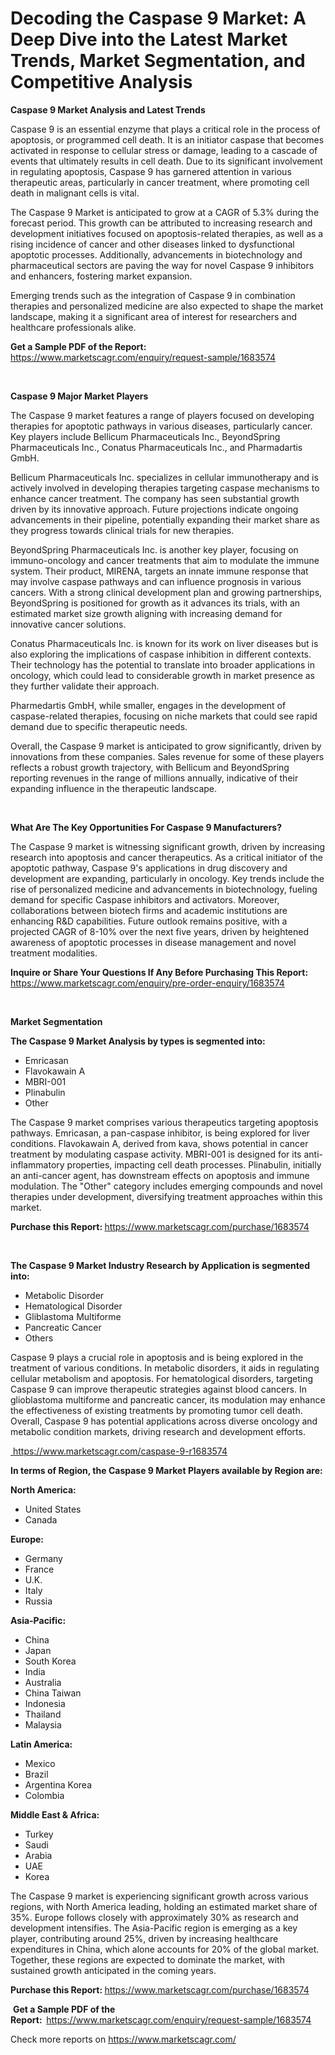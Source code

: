 <p><h1>Decoding the Caspase 9 Market: A Deep Dive into the Latest Market Trends, Market Segmentation, and Competitive Analysis</h1></p><p><strong>Caspase 9 Market Analysis and Latest Trends</strong></p>
<p><p>Caspase 9 is an essential enzyme that plays a critical role in the process of apoptosis, or programmed cell death. It is an initiator caspase that becomes activated in response to cellular stress or damage, leading to a cascade of events that ultimately results in cell death. Due to its significant involvement in regulating apoptosis, Caspase 9 has garnered attention in various therapeutic areas, particularly in cancer treatment, where promoting cell death in malignant cells is vital.</p><p>The Caspase 9 Market is anticipated to grow at a CAGR of 5.3% during the forecast period. This growth can be attributed to increasing research and development initiatives focused on apoptosis-related therapies, as well as a rising incidence of cancer and other diseases linked to dysfunctional apoptotic processes. Additionally, advancements in biotechnology and pharmaceutical sectors are paving the way for novel Caspase 9 inhibitors and enhancers, fostering market expansion. </p><p>Emerging trends such as the integration of Caspase 9 in combination therapies and personalized medicine are also expected to shape the market landscape, making it a significant area of interest for researchers and healthcare professionals alike.  </p></p>
<p><strong>Get a Sample PDF of the Report:&nbsp;</strong> <a href="https://www.marketscagr.com/enquiry/request-sample/1683574?utm_campaign=3032&utm_medium=2&utm_source=Github&utm_content=ia&utm_term=08032025&utm_id=caspase-9">https://www.marketscagr.com/enquiry/request-sample/1683574</a></p>
<p>&nbsp;</p>
<p><strong>Caspase 9 Major Market Players</strong></p>
<p><p>The Caspase 9 market features a range of players focused on developing therapies for apoptotic pathways in various diseases, particularly cancer. Key players include Bellicum Pharmaceuticals Inc., BeyondSpring Pharmaceuticals Inc., Conatus Pharmaceuticals Inc., and Pharmadartis GmbH.</p><p>Bellicum Pharmaceuticals Inc. specializes in cellular immunotherapy and is actively involved in developing therapies targeting caspase mechanisms to enhance cancer treatment. The company has seen substantial growth driven by its innovative approach. Future projections indicate ongoing advancements in their pipeline, potentially expanding their market share as they progress towards clinical trials for new therapies.</p><p>BeyondSpring Pharmaceuticals Inc. is another key player, focusing on immuno-oncology and cancer treatments that aim to modulate the immune system. Their product, MIRENA, targets an innate immune response that may involve caspase pathways and can influence prognosis in various cancers. With a strong clinical development plan and growing partnerships, BeyondSpring is positioned for growth as it advances its trials, with an estimated market size growth aligning with increasing demand for innovative cancer solutions.</p><p>Conatus Pharmaceuticals Inc. is known for its work on liver diseases but is also exploring the implications of caspase inhibition in different contexts. Their technology has the potential to translate into broader applications in oncology, which could lead to considerable growth in market presence as they further validate their approach.</p><p>Pharmedartis GmbH, while smaller, engages in the development of caspase-related therapies, focusing on niche markets that could see rapid demand due to specific therapeutic needs.</p><p>Overall, the Caspase 9 market is anticipated to grow significantly, driven by innovations from these companies. Sales revenue for some of these players reflects a robust growth trajectory, with Bellicum and BeyondSpring reporting revenues in the range of millions annually, indicative of their expanding influence in the therapeutic landscape.</p></p>
<p>&nbsp;</p>
<p><strong>What Are The Key Opportunities For Caspase 9 Manufacturers?</strong></p>
<p><p>The Caspase 9 market is witnessing significant growth, driven by increasing research into apoptosis and cancer therapeutics. As a critical initiator of the apoptotic pathway, Caspase 9's applications in drug discovery and development are expanding, particularly in oncology. Key trends include the rise of personalized medicine and advancements in biotechnology, fueling demand for specific Caspase inhibitors and activators. Moreover, collaborations between biotech firms and academic institutions are enhancing R&D capabilities. Future outlook remains positive, with a projected CAGR of 8-10% over the next five years, driven by heightened awareness of apoptotic processes in disease management and novel treatment modalities.</p></p>
<p><strong>Inquire or Share Your Questions If Any Before Purchasing This Report:</strong> <a href="https://www.marketscagr.com/enquiry/pre-order-enquiry/1683574?utm_campaign=3032&utm_medium=2&utm_source=Github&utm_content=ia&utm_term=08032025&utm_id=caspase-9">https://www.marketscagr.com/enquiry/pre-order-enquiry/1683574</a></p>
<p>&nbsp;</p>
<p><strong>Market Segmentation</strong></p>
<p><strong>The Caspase 9 Market Analysis by types is segmented into:</strong></p>
<p><ul><li>Emricasan</li><li>Flavokawain A</li><li>MBRI-001</li><li>Plinabulin</li><li>Other</li></ul></p>
<p><p>The Caspase 9 market comprises various therapeutics targeting apoptosis pathways. Emricasan, a pan-caspase inhibitor, is being explored for liver conditions. Flavokawain A, derived from kava, shows potential in cancer treatment by modulating caspase activity. MBRI-001 is designed for its anti-inflammatory properties, impacting cell death processes. Plinabulin, initially an anti-cancer agent, has downstream effects on apoptosis and immune modulation. The "Other" category includes emerging compounds and novel therapies under development, diversifying treatment approaches within this market.</p></p>
<p><strong>Purchase this Report:&nbsp;</strong><a href="https://www.marketscagr.com/purchase/1683574?utm_campaign=3032&utm_medium=2&utm_source=Github&utm_content=ia&utm_term=08032025&utm_id=caspase-9">https://www.marketscagr.com/purchase/1683574</a></p>
<p>&nbsp;</p>
<p><strong>The Caspase 9 Market Industry Research by Application is segmented into:</strong></p>
<p><ul><li>Metabolic Disorder</li><li>Hematological Disorder</li><li>Gliblastoma Multiforme</li><li>Pancreatic Cancer</li><li>Others</li></ul></p>
<p><p>Caspase 9 plays a crucial role in apoptosis and is being explored in the treatment of various conditions. In metabolic disorders, it aids in regulating cellular metabolism and apoptosis. For hematological disorders, targeting Caspase 9 can improve therapeutic strategies against blood cancers. In glioblastoma multiforme and pancreatic cancer, its modulation may enhance the effectiveness of existing treatments by promoting tumor cell death. Overall, Caspase 9 has potential applications across diverse oncology and metabolic condition markets, driving research and development efforts.</p></p>
<p><a href="https://www.marketscagr.com/caspase-9-r1683574?utm_campaign=3032&utm_medium=2&utm_source=Github&utm_content=ia&utm_term=08032025&utm_id=caspase-9">&nbsp;https://www.marketscagr.com/caspase-9-r1683574</a></p>
<p><strong>In terms of Region, the Caspase 9 Market Players available by Region are:</strong></p>
<p>
    <p> <strong> North America: </strong>
        <ul>
            <li>United States</li>
            <li>Canada</li>
        </ul>
        </p> 
    <p> <strong> Europe: </strong>
        <ul>
            <li>Germany</li>
            <li>France</li>
            <li>U.K.</li>
            <li>Italy</li>
            <li>Russia</li>
        </ul>
        </p> 
    <p> <strong> Asia-Pacific: </strong>
        <ul>
            <li>China</li>
            <li>Japan</li>
            <li>South Korea</li>
            <li>India</li>
            <li>Australia</li>
            <li>China Taiwan</li>
            <li>Indonesia</li>
            <li>Thailand</li>
            <li>Malaysia</li>
        </ul>
        </p> 
    <p> <strong> Latin America: </strong>
        <ul>
            <li>Mexico</li>
            <li>Brazil</li>
            <li>Argentina Korea</li>
            <li>Colombia</li>
        </ul>
        </p> 
    <p> <strong> Middle East & Africa: </strong>
        <ul>
            <li>Turkey</li>
            <li>Saudi</li>
            <li>Arabia</li>
            <li>UAE</li>
            <li>Korea</li>
        </ul>
    </p>
    </p>
<p><p>The Caspase 9 market is experiencing significant growth across various regions, with North America leading, holding an estimated market share of 35%. Europe follows closely with approximately 30% as research and development intensifies. The Asia-Pacific region is emerging as a key player, contributing around 25%, driven by increasing healthcare expenditures in China, which alone accounts for 20% of the global market. Together, these regions are expected to dominate the market, with sustained growth anticipated in the coming years.</p></p>
<p><strong>Purchase this Report: </strong><a href="https://www.marketscagr.com/purchase/1683574?utm_campaign=3032&utm_medium=2&utm_source=Github&utm_content=ia&utm_term=08032025&utm_id=caspase-9">https://www.marketscagr.com/purchase/1683574</a></p>
<p>&nbsp;<strong>Get a Sample PDF of the Report:&nbsp;&nbsp;</strong><a href="https://www.marketscagr.com/enquiry/request-sample/1683574?utm_campaign=3032&utm_medium=2&utm_source=Github&utm_content=ia&utm_term=08032025&utm_id=caspase-9">https://www.marketscagr.com/enquiry/request-sample/1683574</a></p>
<p><strong></strong></p>
<p>Check more reports on <a href="https://www.marketscagr.com/?utm_campaign=3032&utm_medium=2&utm_source=Github&utm_content=ia&utm_term=08032025&utm_id=caspase-9">https://www.marketscagr.com/</a></p>